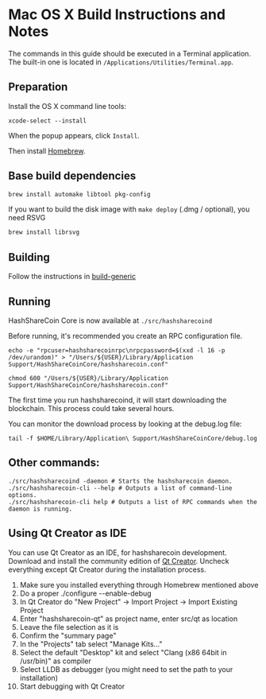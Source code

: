 Mac OS X Build Instructions and Notes
====================================
The commands in this guide should be executed in a Terminal application.
The built-in one is located in `/Applications/Utilities/Terminal.app`.

Preparation
-----------
Install the OS X command line tools:

`xcode-select --install`

When the popup appears, click `Install`.

Then install [Homebrew](https://brew.sh).

Base build dependencies
-----------------------

```bash
brew install automake libtool pkg-config
```

If you want to build the disk image with `make deploy` (.dmg / optional), you need RSVG
```bash
brew install librsvg
```

Building
--------

Follow the instructions in [build-generic](build-generic.md)

Running
-------

HashShareCoin Core is now available at `./src/hashsharecoind`

Before running, it's recommended you create an RPC configuration file.

    echo -e "rpcuser=hashsharecoinrpc\nrpcpassword=$(xxd -l 16 -p /dev/urandom)" > "/Users/${USER}/Library/Application Support/HashShareCoinCore/hashsharecoin.conf"

    chmod 600 "/Users/${USER}/Library/Application Support/HashShareCoinCore/hashsharecoin.conf"

The first time you run hashsharecoind, it will start downloading the blockchain. This process could take several hours.

You can monitor the download process by looking at the debug.log file:

    tail -f $HOME/Library/Application\ Support/HashShareCoinCore/debug.log

Other commands:
-------

    ./src/hashsharecoind -daemon # Starts the hashsharecoin daemon.
    ./src/hashsharecoin-cli --help # Outputs a list of command-line options.
    ./src/hashsharecoin-cli help # Outputs a list of RPC commands when the daemon is running.

Using Qt Creator as IDE
------------------------
You can use Qt Creator as an IDE, for hashsharecoin development.
Download and install the community edition of [Qt Creator](https://www.qt.io/download/).
Uncheck everything except Qt Creator during the installation process.

1. Make sure you installed everything through Homebrew mentioned above
2. Do a proper ./configure --enable-debug
3. In Qt Creator do "New Project" -> Import Project -> Import Existing Project
4. Enter "hashsharecoin-qt" as project name, enter src/qt as location
5. Leave the file selection as it is
6. Confirm the "summary page"
7. In the "Projects" tab select "Manage Kits..."
8. Select the default "Desktop" kit and select "Clang (x86 64bit in /usr/bin)" as compiler
9. Select LLDB as debugger (you might need to set the path to your installation)
10. Start debugging with Qt Creator
